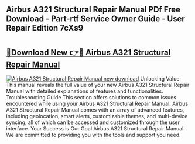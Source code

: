 ## Airbus A321 Structural Repair Manual PDf Free Download - Part-rtf Service Owner Guide - User Repair Edition 7cXs9

# <h2><a href="http://bc84245.oget.top/?id=Airbus+A321+Structural+Repair+Manual">🔗Download New 👉🔴 Airbus A321 Structural Repair Manual</a></h2>

[![Airbus A321 Structural Repair Manual new download](https://i.imgur.com/5g1atiW.png)](http://bc84245.oget.top/?id=Airbus+A321+Structural+Repair+Manual)
Unlocking Value This manual reveals the full value of your new Airbus A321 Structural Repair Manual with detailed explanations of features and functionalities. Troubleshooting Guide This section offers solutions to common issues encountered while using your Airbus A321 Structural Repair Manual. Airbus A321 Structural Repair Manual comes with an array of advanced features, including geolocation, smart alerts, customizable themes, and multi-device syncing, all of which can be accessed and customized through the user interface. Your Success is Our Goal Airbus A321 Structural Repair Manual. We are committed to providing you with the tools and support you need.
